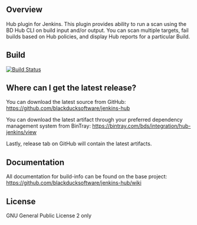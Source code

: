 ## Overview

Hub plugin for Jenkins. This plugin provides ability to run a scan using the BD Hub CLI on build input and/or output. You can scan multiple targets, fail builds based on Hub policies, and display Hub reports for a particular Build.

## Build ##

[![Build Status](https://travis-ci.org/blackducksoftware/jenkins-hub.svg?branch=master)](https://travis-ci.org/blackducksoftware/jenkins-hub)

## Where can I get the latest release? ##
You can download the latest source from GitHub: https://github.com/blackducksoftware/jenkins-hub

You can download the latest artifact through your preferred dependency management system from BinTray: https://bintray.com/bds/integration/hub-jenkins/view

Lastly, release tab on GitHub will contain the latest artifacts.

## Documentation ##
All documentation for build-info can be found on the base project:  https://github.com/blackducksoftware/jenkins-hub/wiki

## License ##
GNU General Public License 2 only

